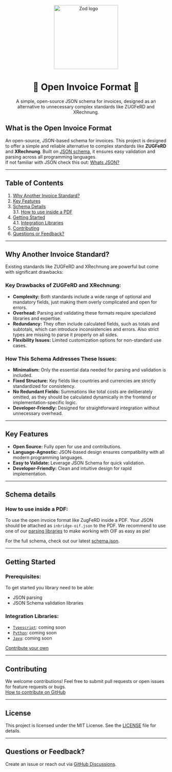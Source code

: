 <p align="center">
  <img src="https://avatars.githubusercontent.com/u/189235068?s=200" width="200px" align="center" alt="Zod logo" />
  <h1 align="center">📜 Open Invoice Format 📜</h1>
  <p align="center">
    A simple, open-source JSON schema for invoices, designed as an alternative to unnecessary complex standards like ZUGFeRD and XRechnung.
  </p>
</p>



## What is the Open Invoice Format

An open-source, JSON-based schema for invoices. This project is designed to offer a simple and reliable alternative to complex standards like **ZUGFeRD** and **XRechnung**. Built on [JSON schema](https://json-schema.org), it ensures easy validation and parsing across all programming languages.  
If not familiar with JSON check this out: [Whats JSON?](https://www.w3schools.com/js/js_json_intro.asp)

---

## Table of Contents

1. [Why Another Invoice Standard?](#why-another-invoice-standard)
2. [Key Features](#key-features)
3. [Schema Details](#schema-details)  
3.1. [How to use inside a PDF](#how-to-use-inside-a-pdf)
4. [Getting Started](#getting-started)  
4.1. [Integration Libraries](#integration-libraries)
5. [Contributing](#contributing)
7. [Questions or Feedback?](#questions-or-feedback)

---

## Why Another Invoice Standard?

Existing standards like ZUGFeRD and XRechnung are powerful but come with significant drawbacks:

### Key Drawbacks of ZUGFeRD and XRechnung:
- **Complexity:** Both standards include a wide range of optional and mandatory fields, just making them overly complicated and open for errors.
- **Overhead:** Parsing and validating these formats require specialized libraries and expertise.
- **Redundancy:** They often include calculated fields, such as totals and subtotals, which can introduce inconsistencies and errors. Also strict types are missing to parse it properly on all sides.
- **Flexibility Issues:** Limited customization options for non-standard use cases.

### How This Schema Addresses These Issues:
- **Minimalism:** Only the essential data needed for parsing and validation is included.
- **Fixed Structure:** Key fields like countries and currencies are strictly standardized for consistency.
- **No Redundant Fields:** Summations like total costs are deliberately omitted, as they should be calculated dynamically in the frontend or implementation-specific logic.
- **Developer-Friendly:** Designed for straightforward integration without unnecessary overhead.

---

## Key Features

- **Open Source:** Fully open for use and contributions.
- **Language-Agnostic:** JSON-based design ensures compatibility with all modern programming languages.
- **Easy to Validate:** Leverage JSON Schema for quick validation.
- **Developer-Friendly:** Clean and intuitive design for rapid implementation.

---

## Schema details

### How to use inside a PDF:
To use the open invoice format like ZugFeRD inside a PDF. Your JSON should be attached as `inbridge-oif.json` to the PDF.
We recommend to use one of our [parsing libraries](#parsing-libraries) to make working with OIF as easy as pie!

For the full schema, check out our latest [schema.json](schema.json).

---

## Getting Started

### Prerequisites:

To get started you library need to be able:
- JSON parsing
- JSON Schema validation libraries

### Integration Libraries:
- [`Typescript`](#): coming soon
- [`Python`](#): coming soon
- [`Java`](#): coming soon  

[Contribute your own](#contributing)

---

## Contributing

We welcome contributions! Feel free to submit pull requests or open issues for feature requests or bugs.  
[How to contribute on GitHub](https://docs.github.com/en/get-started/exploring-projects-on-github/contributing-to-a-project)

---

## License

This project is licensed under the MIT License. See the [LICENSE](./LICENSE) file for details.

---

## Questions or Feedback?

Create an issue or reach out via [GitHub Discussions](https://github.com/inbridgeio/open-invoice-format/discussions).
